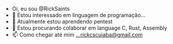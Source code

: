 - Oi, eu sou @RickSaints
- 👀 Estou interessado em linguagem de programação...
- 🌱 Atualmente estou aprendendo pentest
- 💞️ Estou procurando colaborar em language C, Rust, Assembly
- 📫 Como chegar até mim ...rickcscuiaba@gmail.com
<!---
RickSaints/RickSaints is a ✨ special ✨ repository because its `README.md` (this file) appears on your GitHub profile.
You can click the Preview link to take a look at your changes.
--->
